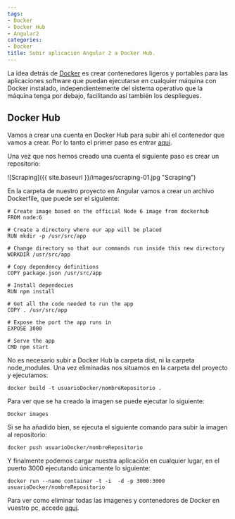 ```yaml
---
tags:
- Docker
- Docker Hub
- Angular2
categories:
- Docker
title: Subir aplicación Angular 2 a Docker Hub.
---
```


La idea detrás de [Docker](https://www.docker.com/) es crear contenedores ligeros y portables para las aplicaciones software que puedan ejecutarse en cualquier máquina con Docker instalado, independientemente del sistema operativo que la máquina tenga por debajo, facilitando así también los despliegues.

## Docker Hub

Vamos a crear una cuenta en Docker Hub para subir ahí el contenedor que vamos a crear. Por lo tanto el primer paso es entrar [aquí](https://hub.docker.com/).

Una vez que nos hemos creado una cuenta el siguiente paso es crear un repositorio:

![Scraping]({{ site.baseurl }}/images/scraping-01.jpg "Scraping")

En la carpeta de nuestro proyecto en Angular vamos a crear un archivo Dockerfile, que puede ser el siguiente:

```
# Create image based on the official Node 6 image from dockerhub
FROM node:6

# Create a directory where our app will be placed
RUN mkdir -p /usr/src/app

# Change directory so that our commands run inside this new directory
WORKDIR /usr/src/app

# Copy dependency definitions
COPY package.json /usr/src/app

# Install dependecies
RUN npm install

# Get all the code needed to run the app
COPY . /usr/src/app

# Expose the port the app runs in
EXPOSE 3000

# Serve the app
CMD npm start
```
No es necesario subir a Docker Hub la carpeta dist, ni la carpeta node_modules. Una vez eliminadas nos situamos en la carpeta del proyecto y ejecutamos:

```
docker build -t usuarioDocker/nombreRepositorio .
```

Para ver que se ha creado la imagen se puede ejecutar lo siguiente:

```
Docker images
```

Si se ha añadido bien, se ejecuta el siguiente comando para subir la imagen al repositorio:

```
docker push usuarioDocker/nombreRepositorio
```

Y finalmente podemos cargar nuestra aplicación en cualquier lugar, en el puerto 3000 ejecutando únicamente lo siguiente:

```
docker run --name container -t -i  -d -p 3000:3000 usuarioDocker/nombreRepositorio
```

Para ver como eliminar todas las imagenes y contenedores de Docker en vuestro pc, accede [aquí](https://gist.github.com/erknrio/e470a14f76377883980fa1d5fd531087).
